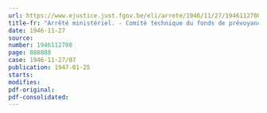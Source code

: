 ```yaml
---
url: https://www.ejustice.just.fgov.be/eli/arrete/1946/11/27/1946112708/justel
title-fr: "Arrêté ministériel. - Comité technique du fonds de prévoyance en faveur des victimes des maladies professionnelles. - Nomination"
date: 1946-11-27
source:
number: 1946112708
page: 888888
case: 1946-11-27/07
publication: 1947-01-25
starts:
modifies:
pdf-original:
pdf-consolidated:
---
```


